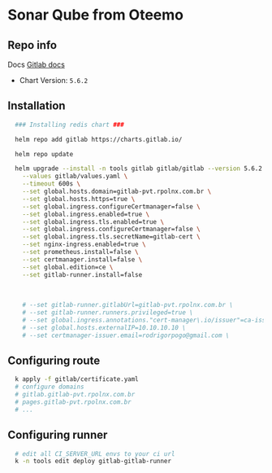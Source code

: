 # Sonar Qube from Oteemo

## Repo info

Docs [Gitlab docs](https://docs.gitlab.com/charts/quickstart/index.html)

- Chart Version: `5.6.2`

## Installation

```sh
  ### Installing redis chart ###

  helm repo add gitlab https://charts.gitlab.io/

  helm repo update

  helm upgrade --install -n tools gitlab gitlab/gitlab --version 5.6.2 \
    --values gitlab/values.yaml \
    --timeout 600s \
    --set global.hosts.domain=gitlab-pvt.rpolnx.com.br \
    --set global.hosts.https=true \
    --set global.ingress.configureCertmanager=false \
    --set global.ingress.enabled=true \
    --set global.ingress.tls.enabled=true \
    --set global.ingress.configureCertmanager=false \
    --set global.ingress.tls.secretName=gitlab-cert \
    --set nginx-ingress.enabled=true \
    --set prometheus.install=false \
    --set certmanager.install=false \
    --set global.edition=ce \
    --set gitlab-runner.install=false
   
   
      
    # --set gitlab-runner.gitlabUrl=gitlab-pvt.rpolnx.com.br \
    # --set gitlab-runner.runners.privileged=true \
    # --set global.ingress.annotations."cert-manager\.io/issuer"=ca-issuer \
    # --set global.hosts.externalIP=10.10.10.10 \
    # --set certmanager-issuer.email=rodrigorpogo@gmail.com \

```

## Configuring route
```sh
  k apply -f gitlab/certificate.yaml
  # configure domains
  # gitlab.gitlab-pvt.rpolnx.com.br
  # pages.gitlab-pvt.rpolnx.com.br
  # ...

```

## Configuring runner

```sh
  # edit all CI_SERVER_URL envs to your ci url
  k -n tools edit deploy gitlab-gitlab-runner

```
